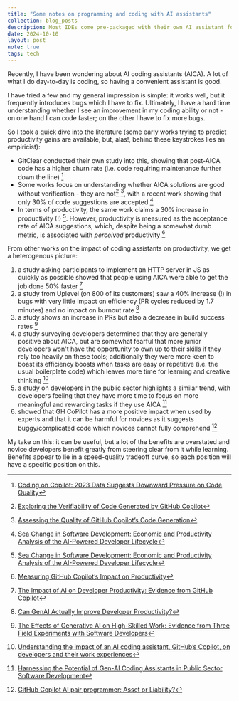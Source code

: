 ```yaml
---
title: "Some notes on programming and coding with AI assistants"
collection: blog_posts
description: Most IDEs come pre-packaged with their own AI assistant for coding. But who should use them?
date: 2024-10-10
layout: post
note: true
tags: tech
---
```


Recently, I have been wondering about AI coding assistants (AICA). A lot of what I do day-to-day is coding, so having a convenient assistant is good.

I have tried a few and my general impression is simple: it works well, but it frequently introduces bugs which I have to fix. Ultimately, I have a hard time understanding whether I see an improvement in my coding ability or not - on one hand I can code faster; on the other I have to fix more bugs.

So I took a quick dive into the literature (some early works trying to predict productivity gains are available, but, alas!, behind these keystrokes lies an empiricist):
- GitClear conducted their own study into this, showing that post-AICA code has a higher churn rate (i.e. code requiring maintenance further down the line) [^1]
- Some works focus on understanding whether AICA solutions are good without verification - they are not[^2] [^3], with a recent work showing that only 30% of code suggestions are accepted [^4]
- In terms of productivity, the same work claims a 30% increase in productivity (!) [^4]. However, productivity is measured as the acceptance rate of AICA suggestions, which, despite being a somewhat dumb metric, is associated with *perceived* productivity [^5]

From other works on the impact of coding assistants on productivity, we get a heterogenous picture:

1. a study asking participants to implement an HTTP server in JS as quickly as possible showed that people using AICA were able to get the job done 50% faster [^6]
2. a study from Uplevel (on 800 of its customers) saw a 40% increase (!) in bugs with very little impact on efficiency (PR cycles reduced by 1.7 minutes) and no impact on burnout rate [^7]
3. a study shows an increase in PRs but also a decrease in build success rates [^8]
4. a study surveying developers determined that they are generally positive about AICA, but are somewhat fearful that more junior developers won't have the opportunity to own up to their skills if they rely too heavily on these tools; additionally they were more keen to boast its efficiency boosts when tasks are easy or repetitive (i.e. the usual boilerplate code) which leaves more time for learning and creative thinking [^9]
5. a study on developers in the public sector highlights a similar trend, with developers feeling that they have more time to focus on more meaningful and rewarding tasks if they use AICA [^10]
6. showed that GH CoPilot has a more positive impact when used by experts and that it can be harmful for novices as it suggests buggy/complicated code which novices cannot fully comprehend [^11]

My take on this: it can be useful, but a lot of the benefits are overstated and novice developers benefit greatly from steering clear from it while learning. Benefits appear to lie in a speed-quality tradeoff curve, so each position will have a specific position on this.

[^1]: [Coding on Copilot: 2023 Data Suggests Downward Pressure on Code Quality](https://www.gitclear.com/coding_on_copilot_data_shows_ais_downward_pressure_on_code_quality)
[^2]: [Exploring the Verifiability of Code Generated by GitHub Copilot](https://arxiv.org/abs/2209.01766)
[^3]: [Assessing the Quality of GitHub Copilot’s Code Generation](https://dl.acm.org/doi/pdf/10.1145/3558489.3559072)
[^4]: [Sea Change in Software Development: Economic and Productivity Analysis of the AI-Powered Developer Lifecycle](https://arxiv.org/pdf/2306.15033)
[^5]: [Measuring GitHub Copilot’s Impact on Productivity](https://cacm.acm.org/research/measuring-github-copilots-impact-on-productivity/)
[^6]: [The Impact of AI on Developer Productivity: Evidence from GitHub Copilot](https://arxiv.org/pdf/2302.06590)
[^7]: [Can GenAI Actually Improve Developer Productivity?](https://resources.uplevelteam.com/gen-ai-for-coding)
[^8]: [The Effects of Generative AI on High-Skilled Work: Evidence from Three Field Experiments with Software Developers](https://papers.ssrn.com/sol3/papers.cfm?abstract_id=4945566)
[^9]: [Understanding the impact of an AI coding assistant, GitHub’s Copilot, on developers and their work experiences](https://pure.tue.nl/ws/portalfiles/portal/320756654/MTP_thesis_report_Joella_Schouwenaar.pdf)
[^10]: [Harnessing the Potential of Gen-AI Coding Assistants in Public Sector Software Development](https://arxiv.org/pdf/2409.17434)
[^11]: [GitHub Copilot AI pair programmer: Asset or Liability?](https://www.sciencedirect.com/science/article/abs/pii/S0164121223001292)
